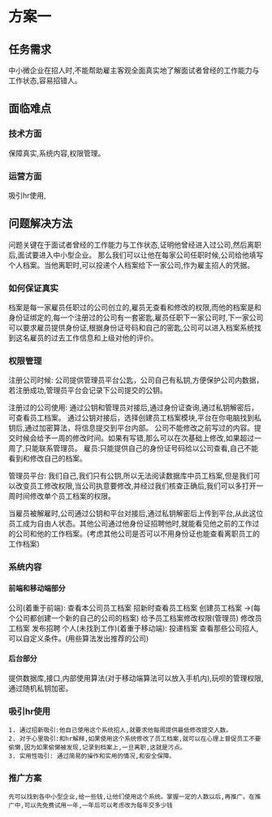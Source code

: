 # 方案一

## 任务需求
  中小微企业在招人时,不能帮助雇主客观全面真实地了解面试者曾经的工作能力与工作状态,容易招错人。
## 面临难点 
  ### 技术方面

  保障真实,系统内容,权限管理。

  ### 运营方面
  吸引hr使用,
## 问题解决方法
  问题关键在于面试者曾经的工作能力与工作状态,证明他曾经进入过公司,然后离职后,面试要进入中小型企业。
  那么我们可以让他在每家公司任职时候,公司给他填写个人档案。当他离职时,可以投递个人档案给下一家公司,作为雇主招人的凭据。
### 如何保证真实
  档案是每一家雇员任职过的公司创立的,雇员无查看和修改的权限,而他的档案是和身份证绑定的,每一个注册过的公司有一套密匙,雇员任职下一家公司时,下一家公司可以要求雇员提供身份证,根据身份证号码和自己的密匙,公司可以进入档案系统找到这名雇员的过去工作信息和上级对他的评价。
### 权限管理
  注册公司时候:
    公司提供管理员平台公匙，公司自己有私钥,方便保护公司内数据，若注册成功,管理员平台会记录下公司提交的公钥。
  
  注册过的公司使用:
    通过公钥和管理员对接后,通过身份证查询,通过私钥解密后，可查看员工档案。
    通过公钥对接后，选择创建员工档案模块,平台在你电脑找到私钥后,通过加密算法，将信息提交到平台内部。
    公司不能修改之前写过的内容。提交时候会给予一周的修改时间。如果有写错,那么可以在次基础上修改,如果超过一周了,只能联系管理员。
  雇员:只能提供自己的身份证号码给以公司查看,自己不能看到和修改自己的档案。
  
  管理员平台:
    我们自己,我们只有公钥,所以无法阅读数据库中员工档案,但是我们可以改变员工修改权限,当公司执意要修改,并经过我们核查正确后,我们可以多打开一周时间修改单个员工档案的权限。
  
  当雇员被解雇时,公司通过公钥和平台对接后,通过私钥解密后上传到平台,从此这位员工成为自由人状态。其他公司通过他身份证招聘他时,就能看见他之前的工作过的公司和他的工作档案。(考虑其他公司是否可以不用身份证也能查看离职员工的工作档案)

### 系统内容

#### 前端和移动端部分
  公司(着重于前端):
    查看本公司员工档案
    招新时查看员工档案
    创建员工档案 ->(每个公司都创建一个新的自己的公司的档案)
    给予员工档案修改权限(管理员)
    修改员工档案
    发布招聘
  个人(未找到工作)(着重于移动端):
    投递档案
    查看那些公司招人,可以自定义条件。(用些算法发出推荐的公司)
#### 后台部分
  提供数据库,接口,内部使用算法(对于移动端算法可以放入手机内),玩呗的管理权限,通过随机私钥加密。

### 吸引hr使用
    1. 通过招新吸引:他自己使用这个系统招人,就要求他每周提供最低修改提交人数。
    2. 对于心里吸引:和hr解释,如果使用这个系统修改了员工档案,就可以在心理上督促员工不要偷懒,因为如果偷懒被发现,记录到档案上,一旦离职,这就是污点。
    3. 实用性吸引: 通过简易的操作和实用的情况,和安全保障。
### 推广方案
    先可以找到各中小型企业,给一些钱,让他们使用这个系统。掌握一定的人数以后,再推广。在推广中,可以先免费试用一年,一年后可以考虑改为每年交多少钱
